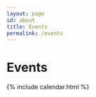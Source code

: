 ```yaml
---
layout: page
id: about
title: Events
permalink: /events
---
```


# Events

{% include calendar.html %}